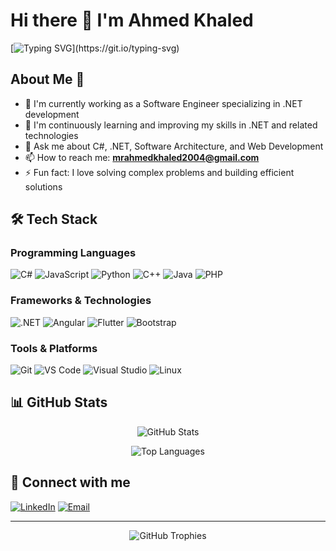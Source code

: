 # Hi there 👋 I'm Ahmed Khaled

[![Typing SVG](https://readme-typing-svg.herokuapp.com?font=Arial&color=7AF79A&size=30&lines=Hey!+It's+Ahmed!;I'm+a+Software+Engineer...;I'm+a+.NET+Developer...;I'm+passionate+about+coding!)](https://git.io/typing-svg)

## About Me 💫

- 🔭 I'm currently working as a Software Engineer specializing in .NET development
- 🌱 I'm continuously learning and improving my skills in .NET and related technologies
- 💬 Ask me about C#, .NET, Software Architecture, and Web Development
- 📫 How to reach me: **mrahmedkhaled2004@gmail.com**
- ⚡ Fun fact: I love solving complex problems and building efficient solutions

## 🛠️ Tech Stack

### Programming Languages
![C#](https://img.shields.io/badge/C%23-239120?style=for-the-badge&logo=c-sharp&logoColor=white)
![JavaScript](https://img.shields.io/badge/JavaScript-F7DF1E?style=for-the-badge&logo=javascript&logoColor=black)
![Python](https://img.shields.io/badge/Python-3776AB?style=for-the-badge&logo=python&logoColor=white)
![C++](https://img.shields.io/badge/C++-00599C?style=for-the-badge&logo=c%2B%2B&logoColor=white)
![Java](https://img.shields.io/badge/Java-ED8B00?style=for-the-badge&logo=java&logoColor=white)
![PHP](https://img.shields.io/badge/PHP-777BB4?style=for-the-badge&logo=php&logoColor=white)

### Frameworks & Technologies
![.NET](https://img.shields.io/badge/.NET-512BD4?style=for-the-badge&logo=.net&logoColor=white)
![Angular](https://img.shields.io/badge/Angular-DD0031?style=for-the-badge&logo=angular&logoColor=white)
![Flutter](https://img.shields.io/badge/Flutter-02569B?style=for-the-badge&logo=flutter&logoColor=white)
![Bootstrap](https://img.shields.io/badge/Bootstrap-563D7C?style=for-the-badge&logo=bootstrap&logoColor=white)

### Tools & Platforms
![Git](https://img.shields.io/badge/Git-F05032?style=for-the-badge&logo=git&logoColor=white)
![VS Code](https://img.shields.io/badge/VS_Code-007ACC?style=for-the-badge&logo=visual-studio-code&logoColor=white)
![Visual Studio](https://img.shields.io/badge/Visual_Studio-5C2D91?style=for-the-badge&logo=visual-studio&logoColor=white)
![Linux](https://img.shields.io/badge/Linux-FCC624?style=for-the-badge&logo=linux&logoColor=black)

## 📊 GitHub Stats

<p align="center">
  <img src="https://github-readme-stats.vercel.app/api?username=ahmedkhsk&show_icons=true&theme=radical" alt="GitHub Stats" />
</p>

<p align="center">
  <img src="https://github-readme-stats.vercel.app/api/top-langs/?username=ahmedkhsk&layout=compact&theme=radical" alt="Top Languages" />
</p>

## 🤝 Connect with me

[![LinkedIn](https://img.shields.io/badge/LinkedIn-0077B5?style=for-the-badge&logo=linkedin&logoColor=white)](https://linkedin.com/in/ahmed-khaled-6146a1239)
[![Email](https://img.shields.io/badge/Email-D14836?style=for-the-badge&logo=gmail&logoColor=white)](mailto:mrahmedkhaled2004@gmail.com)

---
<p align="center">
  <img src="https://github-profile-trophy.vercel.app/?username=ahmedkhsk&theme=radical&row=1" alt="GitHub Trophies" />
</p>
